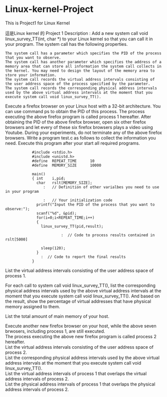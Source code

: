 # Linux-kernel-Project
This is Project1 for Linux Kernel

這是Linux kernel 的 Project 1
Description :
Add a new system call void linux_survey_TT(int, char *) to your Linux kernel so that you can call it in your program. The system call has the following properties.

    The system call has a parameter which specifies the PID of the process that you want to observe.
    The system call has another parameter which specifies the address of a memory area that can store all information the system call collects in the kernel. You may need to design the layout of the memory area to store your information.
    The system call records the virtual address intervals consisting of the user address space of the process specified by the parameter.
    The system call records the corresponding physical address intervals used by the above virtual address intervals at the moment that you execute system call void linux_survey_TT(). 

Execute a firefox browser on your Linux host with a 32-bit architecture. You can use command ps to obtain the PID of this process.
The process executing the above firefox program is called process 1 hereafter.
After obtaining the PID of the above firefox browser, open six other firefox browsers and let every of these six firefox browsers plays a video using Youtube.
During your experiments, do not terminate any of the above firefox browsers.
Write a program test.c as follows to collect the information you need. Execute this program after your start all required programs.


                #include <stdio.h>
                #include <unistd.h>
                #define  REPEAT_TIME      10
                #define  MEMORY_SIZE      10000 

                main()
                { int    i,pid; 
                  char   rslt[MEMORY_SIZE];
                     :   // Definition of other varialbes you need to use in your program
       
                     :   // Your initialization code
                  printf("Input the PID of the process that you want to observe:");
                  scanf("%d", &pid);
                  for(i=0;i<REPEAT_TIME;i++)
                  {
                    linux_survey_TT(pid,result);

                             :  // Code to process results contained in rslt[5000] 

                    sleep(120);
                  }
                    :  // Code to report the final results
                }                 
               

List the virtual address intervals consisting of the user address space of process 1.  

For each call to system call void linux_survey_TT(), list the corresponding physical address intervals used by the above virtual address intervals at the moment that you execute system call void linux_survey_TT(). And based on the result, show the percentage of virtual addresses that have physical memory assigned to them.  

List the total amount of main memory of your host.   


Execute another new firefox browser on your host, while the above seven brwosers, including process 1, are still executed.  
The process executing the above new firefox program is called process 2 hereafter.  
List the virtual address intervals consisting of the user address space of process 2.  
List the corresponding physical address intervals used by the above virtual address intervals at the moment that you execute system call void linux_survey_TT().  
List the virtual address intervals of process 1 that overlaps the virtual address intervals of process 2.  
List the physical address intervals of process 1 that overlaps the physical address intervals of process 2.   
